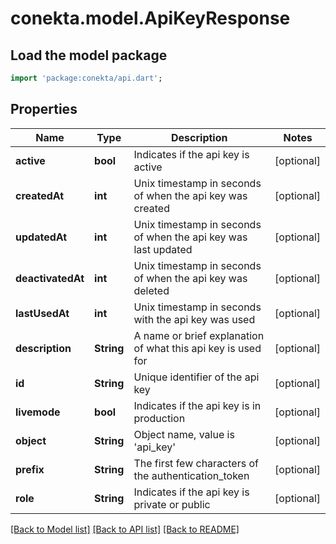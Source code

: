 # conekta.model.ApiKeyResponse

## Load the model package
```dart
import 'package:conekta/api.dart';
```

## Properties
Name | Type | Description | Notes
------------ | ------------- | ------------- | -------------
**active** | **bool** | Indicates if the api key is active | [optional] 
**createdAt** | **int** | Unix timestamp in seconds of when the api key was created | [optional] 
**updatedAt** | **int** | Unix timestamp in seconds of when the api key was last updated | [optional] 
**deactivatedAt** | **int** | Unix timestamp in seconds of when the api key was deleted | [optional] 
**lastUsedAt** | **int** | Unix timestamp in seconds with the api key was used | [optional] 
**description** | **String** | A name or brief explanation of what this api key is used for | [optional] 
**id** | **String** | Unique identifier of the api key | [optional] 
**livemode** | **bool** | Indicates if the api key is in production | [optional] 
**object** | **String** | Object name, value is 'api_key' | [optional] 
**prefix** | **String** | The first few characters of the authentication_token | [optional] 
**role** | **String** | Indicates if the api key is private or public | [optional] 

[[Back to Model list]](../README.md#documentation-for-models) [[Back to API list]](../README.md#documentation-for-api-endpoints) [[Back to README]](../README.md)


